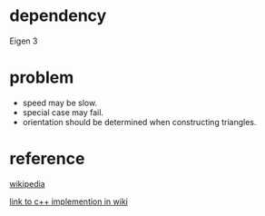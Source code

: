 # dependency

Eigen 3

# problem

* speed may be slow.
* special case may fail.
* orientation should be determined when constructing triangles.


# reference
[wikipedia](https://en.m.wikipedia.org/wiki/Bowyer-Watson_algorithm)

[link to c++ implemention in wiki](https://github.com/Bl4ckb0ne/delaunay-triangulation)
